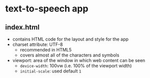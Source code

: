 # text-to-speech app

## index.html
- contains HTML code for the layout and style for the app
- charset attribute: UTF-8
    - recommended in HTML5
    - covers almost all of the characters and symbols
- viewport: area of the window in which web content can be seen
    - `device-width`: 100vw (i.e. 100% of the viewport width)
    - `initial-scale`: used default `1`
